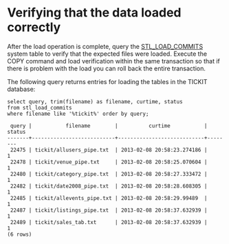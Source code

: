 # Verifying that the data loaded correctly<a name="verifying-that-data-loaded-correctly"></a>

After the load operation is complete, query the [STL\_LOAD\_COMMITS](r_STL_LOAD_COMMITS.md) system table to verify that the expected files were loaded\. Execute the COPY command and load verification within the same transaction so that if there is problem with the load you can roll back the entire transaction\.

The following query returns entries for loading the tables in the TICKIT database:

```
select query, trim(filename) as filename, curtime, status
from stl_load_commits
where filename like '%tickit%' order by query;

 query |           filename        |          curtime           | status
-------+---------------------------+----------------------------+--------
 22475 | tickit/allusers_pipe.txt  | 2013-02-08 20:58:23.274186 |      1
 22478 | tickit/venue_pipe.txt     | 2013-02-08 20:58:25.070604 |      1
 22480 | tickit/category_pipe.txt  | 2013-02-08 20:58:27.333472 |      1
 22482 | tickit/date2008_pipe.txt  | 2013-02-08 20:58:28.608305 |      1
 22485 | tickit/allevents_pipe.txt | 2013-02-08 20:58:29.99489  |      1
 22487 | tickit/listings_pipe.txt  | 2013-02-08 20:58:37.632939 |      1
 22489 | tickit/sales_tab.txt      | 2013-02-08 20:58:37.632939 |      1
(6 rows)
```
